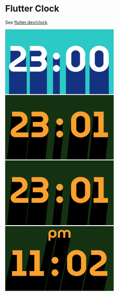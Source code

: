 # Flutter Clock

See [flutter.dev/clock](https://flutter.dev/clock).

<img src='digital_clock/flutter_01.png' width='350'>

<img src='digital_clock/flutter_02.png' width='350'>

<img src='digital_clock/flutter_02.png' width='350'>

<img src='digital_clock/flutter_04.png' width='350'>
